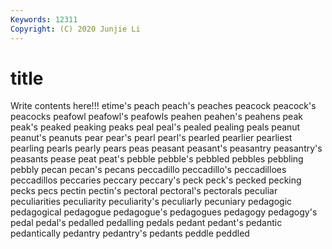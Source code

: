 ```yaml
---
Keywords: 12311
Copyright: (C) 2020 Junjie Li
---
```


# title

Write contents here!!!
etime's 
peach
peach's 
peaches 
peacock 
peacock's 
peacocks 
peafowl 
peafowl's 
peafowls 
peahen 
peahen's
peahens 
peak 
peak's 
peaked 
peaking 
peaks 
peal 
peal's 
pealed 
pealing
peals 
peanut 
peanut's 
peanuts 
pear 
pear's 
pearl 
pearl's 
pearled 
pearlier
pearliest 
pearling 
pearls 
pearly 
pears 
peas 
peasant 
peasant's 
peasantry 
peasantry's
peasants 
pease 
peat 
peat's 
pebble 
pebble's 
pebbled 
pebbles 
pebbling 
pebbly
pecan 
pecan's 
pecans 
peccadillo 
peccadillo's 
peccadilloes 
peccadillos 
peccaries 
peccary 
peccary's
peck 
peck's 
pecked 
pecking 
pecks 
pecs 
pectin 
pectin's 
pectoral 
pectoral's
pectorals 
peculiar 
peculiarities 
peculiarity 
peculiarity's 
peculiarly 
pecuniary 
pedagogic 
pedagogical 
pedagogue
pedagogue's 
pedagogues 
pedagogy 
pedagogy's 
pedal 
pedal's 
pedalled 
pedalling 
pedals 
pedant
pedant's 
pedantic 
pedantically 
pedantry 
pedantry's 
pedants 
peddle 
peddled 
